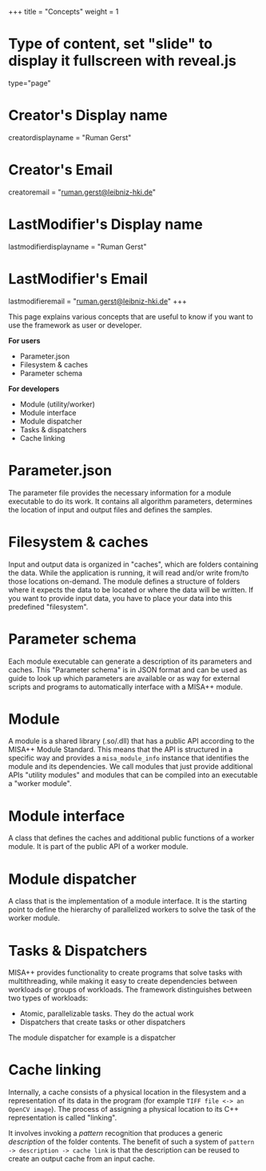 +++
title = "Concepts"
weight = 1

# Type of content, set "slide" to display it fullscreen with reveal.js
type="page"

# Creator's Display name
creatordisplayname = "Ruman Gerst"
# Creator's Email
creatoremail = "ruman.gerst@leibniz-hki.de"
# LastModifier's Display name
lastmodifierdisplayname = "Ruman Gerst"
# LastModifier's Email
lastmodifieremail = "ruman.gerst@leibniz-hki.de"
+++


This page explains various concepts that are useful to know if you want to use the framework as user or developer.

**For users**

* Parameter.json
* Filesystem & caches
* Parameter schema

**For developers**

* Module (utility/worker)
* Module interface
* Module dispatcher
* Tasks & dispatchers
* Cache linking

# Parameter.json

The parameter file provides the necessary information for a module executable to do its work. It contains all algorithm parameters, determines the location of input and output files and defines the samples.

# Filesystem & caches

Input and output data is organized in "caches", which are folders containing the data. While the application is running, it will read and/or write from/to those locations on-demand. The module defines a structure of folders where it expects the data to be located or where the data will be written. If you want to provide input data, you have to place your data into this predefined "filesystem".

# Parameter schema

Each module executable can generate a description of its parameters and caches. This "Parameter schema" is in JSON format and can be used as guide to look up which parameters are available or as way for external scripts and programs to automatically interface with a MISA++ module.

# Module

A module is a shared library (.so/.dll) that has a public API according to the MISA++ Module Standard. This means that the API is structured in a specific way and provides a `misa_module_info` instance that identifies the module and its dependencies.
We call modules that just provide additional APIs "utility modules" and modules that can be compiled into an executable a "worker module".

# Module interface

A class that defines the caches and additional public functions of a worker module. It is part of the public API of a worker module.

# Module dispatcher

A class that is the implementation of a module interface. It is the starting point to define the hierarchy of parallelized workers to solve the task of the worker module.

# Tasks & Dispatchers

MISA++ provides functionality to create programs that solve tasks with multithreading, while making it easy to create dependencies between workloads or groups of workloads. The framework distinguishes between two types of workloads:

* Atomic, parallelizable tasks. They do the actual work
* Dispatchers that create tasks or other dispatchers

The module dispatcher for example is a dispatcher

# Cache linking

Internally, a cache consists of a physical location in the filesystem and a representation of its data in the program (for example `TIFF file <-> an OpenCV image`). The process of assigning a physical location to its C++ representation is called "linking".

It involves invoking a *pattern* recognition that produces a generic *description* of the folder contents. The benefit of such a system of `pattern -> description -> cache link` is that the description can be reused to create an output cache from an input cache.
